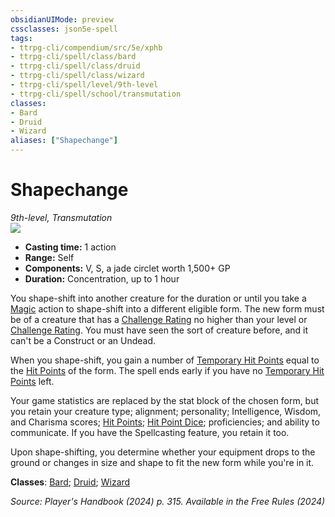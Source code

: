 ```yaml
---
obsidianUIMode: preview
cssclasses: json5e-spell
tags:
- ttrpg-cli/compendium/src/5e/xphb
- ttrpg-cli/spell/class/bard
- ttrpg-cli/spell/class/druid
- ttrpg-cli/spell/class/wizard
- ttrpg-cli/spell/level/9th-level
- ttrpg-cli/spell/school/transmutation
classes:
- Bard
- Druid
- Wizard
aliases: ["Shapechange"]
---
```

# Shapechange
*9th-level, Transmutation*  
![](3-Mechanics/CLI/spells/img/shapechange.webp#right)

- **Casting time:** 1 action
- **Range:** Self
- **Components:** V, S, a jade circlet worth 1,500+ GP
- **Duration:** Concentration, up to 1 hour

You shape-shift into another creature for the duration or until you take a [Magic](3-Mechanics/CLI/rules/actions.md#Magic) action to shape-shift into a different eligible form. The new form must be of a creature that has a [Challenge Rating](3-Mechanics/CLI/rules/variant-rules/challenge-rating-xphb.md) no higher than your level or [Challenge Rating](3-Mechanics/CLI/rules/variant-rules/challenge-rating-xphb.md). You must have seen the sort of creature before, and it can't be a Construct or an Undead.

When you shape-shift, you gain a number of [Temporary Hit Points](3-Mechanics/CLI/rules/variant-rules/temporary-hit-points-xphb.md) equal to the [Hit Points](3-Mechanics/CLI/rules/variant-rules/hit-points-xphb.md) of the form. The spell ends early if you have no [Temporary Hit Points](3-Mechanics/CLI/rules/variant-rules/temporary-hit-points-xphb.md) left.

Your game statistics are replaced by the stat block of the chosen form, but you retain your creature type; alignment; personality; Intelligence, Wisdom, and Charisma scores; [Hit Points](3-Mechanics/CLI/rules/variant-rules/hit-points-xphb.md); [Hit Point Dice](3-Mechanics/CLI/rules/variant-rules/hit-point-dice-xphb.md); proficiencies; and ability to communicate. If you have the Spellcasting feature, you retain it too.

Upon shape-shifting, you determine whether your equipment drops to the ground or changes in size and shape to fit the new form while you're in it.

**Classes**: [Bard](list-spells-classes-bard); [Druid](list-spells-classes-druid); [Wizard](list-spells-classes-wizard)

*Source: Player's Handbook (2024) p. 315. Available in the Free Rules (2024)*